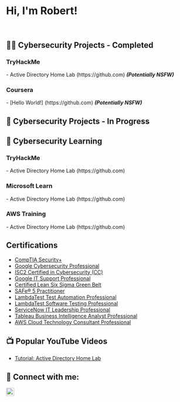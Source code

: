 <h1>Hi, I'm Robert! <br/><a href="https://www.linkedin.com/in/robert-spivey-2688388/"></a></br></h1>

<h2>👨‍💻 Cybersecurity Projects - Completed </h2>
<h3>TryHackMe</h3>
- Active Directory Home Lab (https://github.com) <b><i>(Potentially NSFW)</b></i>

<h3>Coursera</h3>
- [Hello World!] (https://github.com) <b><i>(Potentially NSFW)</b></i>

<h2>🔭 Cybersecurity Projects - In Progress </h2>

<h2> 🌱 Cybersecurity Learning </h2>
<h3>TryHackMe</h3>
- Active Directory Home Lab (https://github.com)
<h3>Microsoft Learn</h3>
- Active Directory Home Lab (https://github.com)
<h3>AWS Training</h3>
- Active Directory Home Lab (https://github.com)

<h2>Certifications</h2>

- [CompTIA Security+](https://www.credly.com/badges/45406869-6f0b-45e7-ab4a-4deb1380563a/public_url)
- [Google Cybersecurity Professional](https://www.credly.com/badges/b5b98e6d-7a4e-47d0-9e21-0322a8835aac/public_url)
- [ISC2 Certified in Cybersecurity (CC)](https://www.credly.com/badges/d1eea30a-e995-4a53-a3e9-5ae7a9770ef4/public_url)
- [Google IT Support Professional](https://www.credly.com/badges/18cc18cf-0d01-4936-aa74-c3a41d2c2716/public_url)
- [Certified Lean Six Sigma Green Belt](https://www.udemy.com/certificate/UC-e38cd6e6-08ce-4585-b99d-c6446493e7f3/)
- [SAFe® 5 Practitioner](https://www.credly.com/badges/b0eff2c7-1fad-48ec-980c-dd733fc57ecc/public_url)
- [LambdaTest Test Automation Professional](https://www.linkedin.com/learning/certificates/78cc60f13b46cdb87a86f2bb7e0ac5301245283a1919101922346123d5214e71?lipi=urn%3Ali%3Apage%3Ad_flagship3_profile_view_base_certifications_details%3BtrLYn%2BxbT5yay%2FOvLy%2F9Ig%3D%3D)
- [LambdaTest Software Testing Professional](https://www.linkedin.com/learning/certificates/25475ca4dbabd25b5e66ad1c6516cd4ea985f4ab897e1e5612281ee7f032f284?lipi=urn%3Ali%3Apage%3Ad_flagship3_profile_view_base_certifications_details%3BtrLYn%2BxbT5yay%2FOvLy%2F9Ig%3D%3D)
- [ServiceNow IT Leadership Professional](https://www.linkedin.com/learning/certificates/a665468e6bbd4c565cc7751843ef595ca5ffbf2ca975d14d2581807da5d6ada9)
- [Tableau Business Intelligence Analyst Professional](https://coursera.org/share/0e538c0acd2b38001cd2c93b56d69ff1)
- [AWS Cloud Technology Consultant Professional](https://coursera.org/share/29fd03eb75ee36504621f37c2ad6ff39)


<h2>📺 Popular YouTube Videos</h2>

- [Tutorial: Active Directory Home Lab](https://www.youtube.com)


<h2> 🤳 Connect with me:</h2>

[<img align="left" alt="RobertSpivey | LinkedIn" width="22px" src="https://cdn.jsdelivr.net/npm/simple-icons@v3/icons/linkedin.svg" />][linkedin]

[linkedin]: https://www.linkedin.com/in/robert-spivey-2688388

